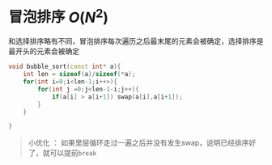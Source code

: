 # 冒泡排序 $O(N^2)$

和选择排序略有不同，冒泡排序每次遍历之后最末尾的元素会被确定，选择排序是最开头的元素会被确定
```cpp
void bubble_sort(const int* a){
    int len = sizeof(a)/sizeof(*a);
    for(int i=0;i<len-1;i++>){
        for(int j =0;j<len-1-i;j++){
            if(a[i] > a[i+1]) swap(a[i],a[i+1]);
        }
    }

}

```

>小优化 ： 如果里层循环走过一遍之后并没有发生swap，说明已经排序好了，就可以提前`break`